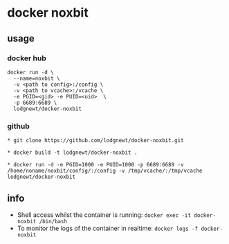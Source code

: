 # docker noxbit

## usage

### docker hub

```
docker run -d \
  --name=noxbit \
  -v <path to config>:/config \
  -v <path to vcache>:/vcache \
  -e PGID=<gid> -e PUID=<uid>  \
  -p 6689:6689 \
  lodgnewt/docker-noxbit
```

### github

```
* git clone https://github.com/lodgnewt/docker-noxbit.git

* docker build -t lodgnewt/docker-noxbit .

* docker run -d -e PGID=1000 -e PUID=1000 -p 6689:6689 -v /home/noname/noxbit/config/:/config -v /tmp/vcache/:/tmp/vcache lodgnewt/docker-noxbit
```
## info

* Shell access whilst the container is running: `docker exec -it docker-noxbit /bin/bash`
* To monitor the logs of the container in realtime: `docker logs -f docker-noxbit`

